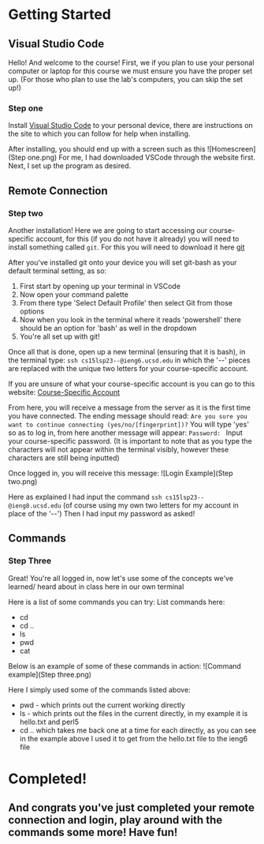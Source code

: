 # Getting Started
## Visual Studio Code
Hello! And welcome to the course! First, we if you plan to use your personal computer or laptop for this course we must ensure you have the proper set up. (For those who plan to use the lab's computers, you can skip the set up!)

### Step one
Install [Visual Studio Code](https://code.visualstudio.com/) to your personal device, there are instructions on the site to which you can follow for help when installing.

After installing, you should end up with a screen such as this
![Homescreen](Step one.png)
For me, I had downloaded VSCode through the website first.
Next, I set up the program as desired.

## Remote Connection
### Step two
Another installation! Here we are going to start accessing our course-specific account, for this (if you do not have it already) you will need to install something called `git`. For this you will need to download it here [git](https://gitforwindows.org/)

After you've installed git onto your device you will set git-bash as your default terminal setting, as so:

1. First start by opening up your terminal in VSCode
2. Now open your command palette
3. From there type 'Select Default Profile' then select Git from those options
4. Now when you look in the terminal where it reads 'powershell' there should be an option for 'bash' as well in the dropdown
5. You're all set up with git!

Once all that is done, open up a new terminal (ensuring that it is bash), in the terminal type:
`ssh cs15lsp23--@ieng6.ucsd.edu`
in which the '--' pieces are replaced with the unique two letters for your course-specific account.

If you are unsure of what your course-specific account is you can go to this website:
[Course-Specific Account](https://sdacs.ucsd.edu/~icc/index.php)

From here, you will receive a message from the server as it is the first time you have connected. The ending message should read:
`Are you sure you want to continue connecting (yes/no/[fingerprint])?`
You will type 'yes' so as to log in, from here another message will appear:
`Password: `
Input your course-specific password. (It is important to note that as you type the characters will not appear within the terminal visibly, however these characters are still being inputted)

Once logged in, you will receive this message:
![Login Example](Step two.png)

Here as explained I had input the command `ssh cs15lsp23--@ieng8.ucsd.edu` (of course using my own two letters for my account in place of the '--')
Then I had input my password as asked!

## Commands
### Step Three
Great! You're all logged in, now let's use some of the concepts we've learned/ heard about in class here in our own terminal

Here is a list of some commands you can try:
List commands here:
* cd
* cd ..
* ls
* pwd
* cat

Below is an example of some of these commands in action:
![Command example](Step three.png)

Here I simply used some of the commands listed above:
* pwd - which prints out the current working directly
* ls - which prints out the files in the current directly, in my example it is hello.txt and perl5
* cd .. which takes me back one at a time for each directly, as you can see in the example above I used it to get from the hello.txt file to the ieng6 file


# Completed!
## And congrats you've just completed your remote connection and login, play around with the commands some more! Have fun!
